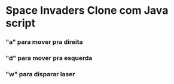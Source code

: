 # Space Invaders Clone com Java script

### "a" para mover pra direita
### "d" para mover pra esquerda
### "w" para disparar laser